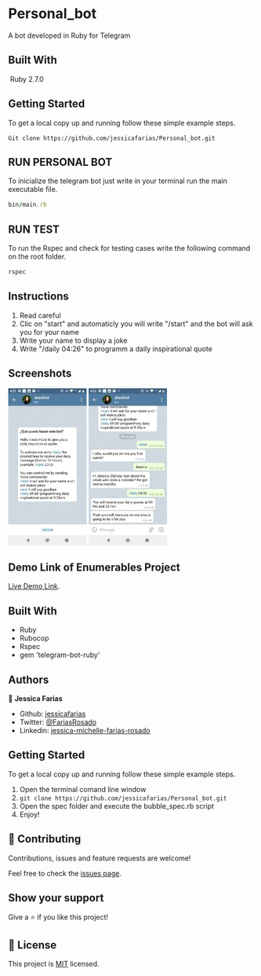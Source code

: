 # Personal_bot
A bot developed in Ruby for Telegram

## Built With
​
Ruby 2.7.0

## Getting Started

​To get a local copy up and running follow these simple example steps.​ 

``` 
Git clone https://github.com/jessicafarias/Personal_bot.git
``` 
## RUN PERSONAL BOT

To inicialize the telegram bot just write in your terminal run the main executable file.

```ruby 
bin/main.rb 
``` 

## RUN TEST

To run the Rspec and check for testing cases write the following command on the root folder.

```ruby 
rspec 
``` 

## Instructions
1. Read careful
2. Clic on "start" and automaticly you will write "/start" and the bot will ask you for your name
3. Write your name to display a joke
4. Write "/daily 04:26" to programm a daily inspirational quote

## Screenshots
![screenshot](assets/images/screenshot2.jpeg)
![screenshot](assets/images/screenshot.jpeg)

## Demo Link of Enumerables Project

[Live Demo Link](https://web.telegram.org/#/im?p=@jessibot_bot).

## Built With

- Ruby
- Rubocop
- Rspec
- gem 'telegram-bot-ruby'

## Authors

👤 **Jessica Farias**

- Github: [jessicafarias](https://github.com/jessicafarias)
- Twitter: [@FariasRosado](https://twitter.com/FariasRosado)
- Linkedin: [jessica-michelle-farias-rosado](https://www.linkedin.com/in/jessica-michelle-farias-rosado/)

## Getting Started

To get a local copy up and running follow these simple example steps.

1. Open the terminal comand line window
2. `git clone https://github.com/jessicafarias/Personal_bot.git`
3. Open the spec folder and execute the bubble_spec.rb script
4. Enjoy!

## 🤝 Contributing

Contributions, issues and feature requests are welcome!

Feel free to check the [issues page](issues/).

## Show your support

Give a ⭐️ if you like this project!

## 📝 License

This project is [MIT](LICENSE) licensed.